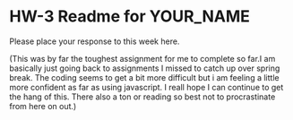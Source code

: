 # HW-3 Readme for YOUR_NAME

Please place your response to this week here.

(This was by far the toughest assignment for me to complete so far.I am basically just going back to assignments I missed to catch up over spring break. The coding seems to get a bit more difficult but i am feeling a little more confident as far as using javascript. I reall hope I can continue to get the hang of this. There also a ton or reading so best not to procrastinate from here on out.)
